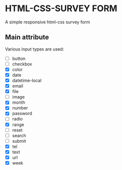 
# HTML-CSS-SURVEY FORM

A simple responsive html-css survey form


## Main attribute


  Various input types are used:
    
- [ ]  button
- [ ]  checkbox
- [x]  color
- [x]  date
- [x]  datetime-local
- [x]  email
- [x]  file
- [ ]  image
- [x]  month
- [x]  number
- [x]  password
- [ ]  radio
- [x]  range
- [ ]  reset
- [ ]  search
- [ ]  submit
- [x]  tel
- [x]  text
- [x]  url
- [x]  week
